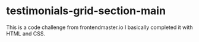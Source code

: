 # testimonials-grid-section-main
This is a code challenge from frontendmaster.io I basically completed it with HTML and CSS.
